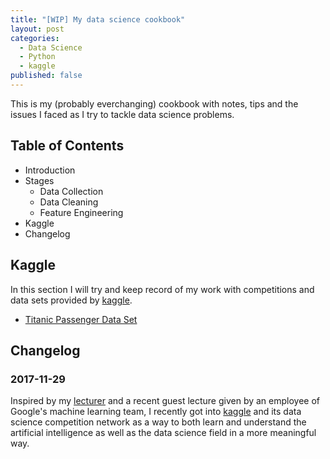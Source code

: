 ```yaml
---
title: "[WIP] My data science cookbook"
layout: post
categories:
  - Data Science
  - Python
  - kaggle
published: false
---
```



This is my (probably everchanging) cookbook with notes, tips and the issues I faced as I try to tackle data science problems.

## Table of Contents

- Introduction
- Stages
  - Data Collection
  - Data Cleaning
  - Feature Engineering
- Kaggle
- Changelog

## Kaggle
In this section I will try and keep record of my work with competitions and data sets provided by [kaggle](www.kaggle.com).

- [Titanic Passenger Data Set](./2017-11-25-kaggle-titanic.md)

## Changelog
### 2017-11-29
Inspired by my [lecturer](stdm.github.io) and a recent guest lecture given by an employee of Google's machine learning team, I recently got into [kaggle](www.kaggle.com) and its data science competition network as a way to both learn and understand the artificial intelligence as well as the data science field in a more meaningful way. 


